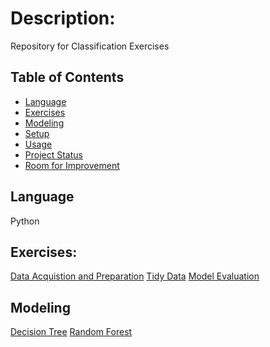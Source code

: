 # Description:
Repository for Classification Exercises

## Table of Contents
* [Language](#technologies-used)
* [Exercises](#exercises)
* [Modeling](#modeling)
* [Setup](#setup)
* [Usage](#usage)
* [Project Status](#project-status)
* [Room for Improvement](#room-for-improvement)

## Language 
Python

## Exercises:
[Data Acquistion and Preparation](https://github.com/LinhQuach13/classification-exercises/blob/master/classification_exercises.ipynb)
[Tidy Data](https://github.com/LinhQuach13/classification-exercises/blob/master/tidy_data.ipynb)
[Model Evaluation](https://github.com/LinhQuach13/classification-exercises/blob/master/model_evaluation.ipynb)

## Modeling
[Decision Tree](https://github.com/LinhQuach13/classification-exercises/blob/master/model.ipynb)
[Random Forest](https://github.com/LinhQuach13/classification-exercises/blob/master/model.ipynb)
